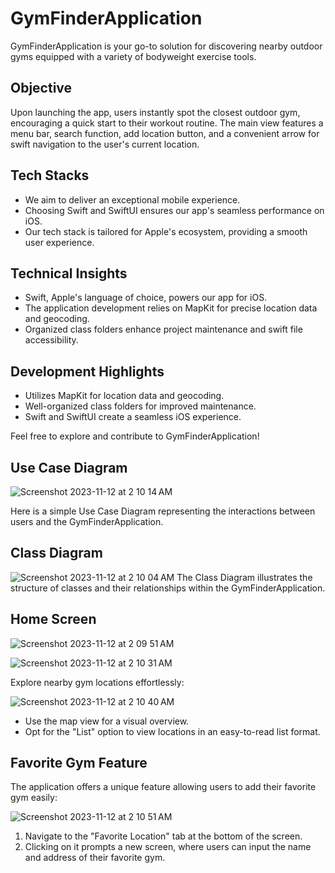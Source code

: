 # GymFinderApplication

GymFinderApplication is your go-to solution for discovering nearby outdoor gyms equipped with a variety of bodyweight exercise tools.

## Objective

Upon launching the app, users instantly spot the closest outdoor gym, encouraging a quick start to their workout routine. The main view features a menu bar, search function, add location button, and a convenient arrow for swift navigation to the user's current location.

## Tech Stacks

- We aim to deliver an exceptional mobile experience.
- Choosing Swift and SwiftUI ensures our app's seamless performance on iOS.
- Our tech stack is tailored for Apple's ecosystem, providing a smooth user experience.

## Technical Insights

- Swift, Apple's language of choice, powers our app for iOS.
- The application development relies on MapKit for precise location data and geocoding.
- Organized class folders enhance project maintenance and swift file accessibility.

## Development Highlights

- Utilizes MapKit for location data and geocoding.
- Well-organized class folders for improved maintenance.
- Swift and SwiftUI create a seamless iOS experience.

Feel free to explore and contribute to GymFinderApplication!

## Use Case Diagram
![Screenshot 2023-11-12 at 2 10 14 AM](https://github.com/muktita/GymFinderApplication/assets/78444922/b55faed2-5746-48f3-8bae-943ec923071b)


Here is a simple Use Case Diagram representing the interactions between users and the GymFinderApplication.

## Class Diagram
![Screenshot 2023-11-12 at 2 10 04 AM](https://github.com/muktita/GymFinderApplication/assets/78444922/c0a223ad-1df3-467a-b86c-48dda3473228)
The Class Diagram illustrates the structure of classes and their relationships within the GymFinderApplication.

## Home Screen 
![Screenshot 2023-11-12 at 2 09 51 AM](https://github.com/muktita/GymFinderApplication/assets/78444922/9b63c6cc-ee1a-41af-9fd5-f76ea446b789)

![Screenshot 2023-11-12 at 2 10 31 AM](https://github.com/muktita/GymFinderApplication/assets/78444922/22af2648-4fe5-4ebf-bb58-e665060ca492)


Explore nearby gym locations effortlessly:


![Screenshot 2023-11-12 at 2 10 40 AM](https://github.com/muktita/GymFinderApplication/assets/78444922/38b7df4a-fb59-460e-883d-4d000f4c81ae)

- Use the map view for a visual overview.
- Opt for the "List" option to view locations in an easy-to-read list format.
  
## Favorite Gym Feature

The application offers a unique feature allowing users to add their favorite gym easily:


![Screenshot 2023-11-12 at 2 10 51 AM](https://github.com/muktita/GymFinderApplication/assets/78444922/5aba6d3d-c392-4d36-b783-b078cc2b2403)

1. Navigate to the "Favorite Location" tab at the bottom of the screen.
2. Clicking on it prompts a new screen, where users can input the name and address of their favorite gym.

